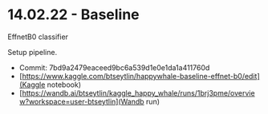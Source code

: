 # 14.02.22 - Baseline
EffnetB0 classifier

Setup pipeline.

* Commit: 7bd9a2479eaceed9bc6a539d1e0e1da1a411760d
* [https://www.kaggle.com/btseytlin/happywhale-baseline-effnet-b0/edit](Kaggle notebook)
* [https://wandb.ai/btseytlin/kaggle_happy_whale/runs/1brj3pme/overview?workspace=user-btseytlin](Wandb run)

